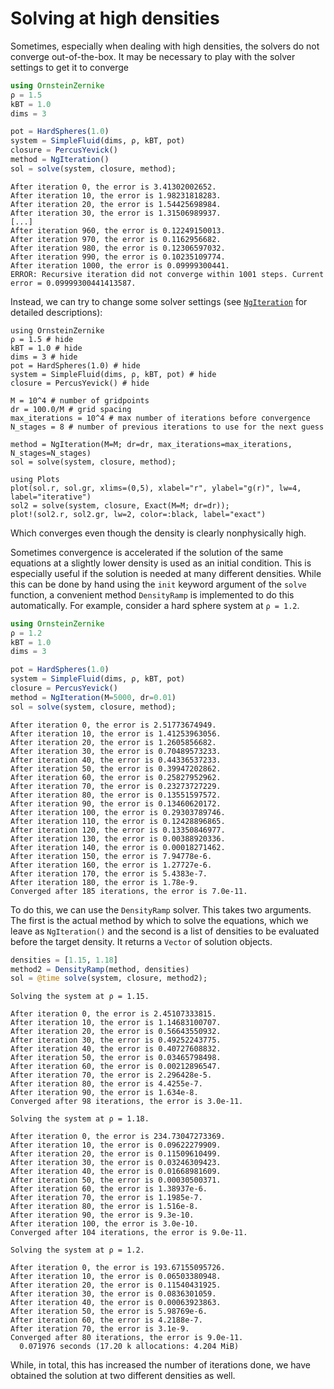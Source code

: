 # Solving at high densities

Sometimes, especially when dealing with high densities, the solvers do not converge out-of-the-box. It may be necessary to play with the solver settings to get it to converge
```julia
using OrnsteinZernike
ρ = 1.5
kBT = 1.0
dims = 3

pot = HardSpheres(1.0)
system = SimpleFluid(dims, ρ, kBT, pot)
closure = PercusYevick()
method = NgIteration()
sol = solve(system, closure, method);
```
```
After iteration 0, the error is 3.41302002652.
After iteration 10, the error is 1.98231818283.
After iteration 20, the error is 1.54425698984.
After iteration 30, the error is 1.31506989937.
[...]
After iteration 960, the error is 0.12249150013.
After iteration 970, the error is 0.1162956682.
After iteration 980, the error is 0.12306597032.
After iteration 990, the error is 0.10235109774.
After iteration 1000, the error is 0.09999300441.
ERROR: Recursive iteration did not converge within 1001 steps. Current error = 0.09999300441413587.
```

Instead, we can try to change some solver settings (see [`NgIteration`](@ref) for detailed descriptions):

```@example pyhd
using OrnsteinZernike
ρ = 1.5 # hide
kBT = 1.0 # hide
dims = 3 # hide
pot = HardSpheres(1.0) # hide
system = SimpleFluid(dims, ρ, kBT, pot) # hide
closure = PercusYevick() # hide

M = 10^4 # number of gridpoints
dr = 100.0/M # grid spacing
max_iterations = 10^4 # max number of iterations before convergence 
N_stages = 8 # number of previous iterations to use for the next guess

method = NgIteration(M=M; dr=dr, max_iterations=max_iterations, N_stages=N_stages)
sol = solve(system, closure, method);
```
```@example pyhd
using Plots
plot(sol.r, sol.gr, xlims=(0,5), xlabel="r", ylabel="g(r)", lw=4, label="iterative")
sol2 = solve(system, closure, Exact(M=M; dr=dr));
plot!(sol2.r, sol2.gr, lw=2, color=:black, label="exact")
```
Which converges even though the density is clearly nonphysically high.

Sometimes convergence is accelerated if the solution of the same equations at a slightly lower density is used as an initial condition. This is especially useful if the solution is needed at many different densities. While this can be done by hand using the `init` keyword argument of the `solve` function, a convenient method `DensityRamp` is implemented to do this automatically. For example, consider a hard sphere system at `ρ = 1.2`.

```julia
using OrnsteinZernike
ρ = 1.2
kBT = 1.0
dims = 3

pot = HardSpheres(1.0)
system = SimpleFluid(dims, ρ, kBT, pot)
closure = PercusYevick()
method = NgIteration(M=5000, dr=0.01)
sol = solve(system, closure, method);
```
```
After iteration 0, the error is 2.51773674949.
After iteration 10, the error is 1.41253963056.
After iteration 20, the error is 1.2605856682.
After iteration 30, the error is 0.70489573233.
After iteration 40, the error is 0.44336537233.
After iteration 50, the error is 0.39947202862.
After iteration 60, the error is 0.25827952962.
After iteration 70, the error is 0.23273727229.
After iteration 80, the error is 0.13551597572.
After iteration 90, the error is 0.13460620172.
After iteration 100, the error is 0.29303789746.
After iteration 110, the error is 0.12428896865.
After iteration 120, the error is 0.13350846977.
After iteration 130, the error is 0.00388920336.
After iteration 140, the error is 0.00018271462.
After iteration 150, the error is 7.94778e-6.
After iteration 160, the error is 1.27727e-6.
After iteration 170, the error is 5.4383e-7.
After iteration 180, the error is 1.78e-9.
Converged after 185 iterations, the error is 7.0e-11.
```


To do this, we can use the `DensityRamp` solver. This takes two arguments. The first is the actual method by which to solve the equations, which we leave as `NgIteration()` and the second is a list of densities to be evaluated before the target density. It returns a `Vector` of solution objects.

```julia
densities = [1.15, 1.18]
method2 = DensityRamp(method, densities)
sol = @time solve(system, closure, method2);
```
```
Solving the system at ρ = 1.15.

After iteration 0, the error is 2.45107333815.
After iteration 10, the error is 1.14683100707.
After iteration 20, the error is 0.56643550932.
After iteration 30, the error is 0.49252243775.
After iteration 40, the error is 0.40727608832.
After iteration 50, the error is 0.03465798498.
After iteration 60, the error is 0.00212896547.
After iteration 70, the error is 2.296428e-5.
After iteration 80, the error is 4.4255e-7.
After iteration 90, the error is 1.634e-8.
Converged after 98 iterations, the error is 3.0e-11.

Solving the system at ρ = 1.18.

After iteration 0, the error is 234.73047273369.
After iteration 10, the error is 0.09622279909.
After iteration 20, the error is 0.11509610499.
After iteration 30, the error is 0.03246309423.
After iteration 40, the error is 0.01668981609.
After iteration 50, the error is 0.00030500371.
After iteration 60, the error is 1.38937e-6.
After iteration 70, the error is 1.1985e-7.
After iteration 80, the error is 1.516e-8.
After iteration 90, the error is 9.3e-10.
After iteration 100, the error is 3.0e-10.
Converged after 104 iterations, the error is 9.0e-11.

Solving the system at ρ = 1.2.

After iteration 0, the error is 193.67155095726.
After iteration 10, the error is 0.06503380948.
After iteration 20, the error is 0.11540431925.
After iteration 30, the error is 0.0836301059.
After iteration 40, the error is 0.00063923863.
After iteration 50, the error is 5.98769e-6.
After iteration 60, the error is 4.2188e-7.
After iteration 70, the error is 3.1e-9.
Converged after 80 iterations, the error is 9.0e-11.
  0.071976 seconds (17.20 k allocations: 4.204 MiB)
```

While, in total, this has increased the number of iterations done, we have obtained the solution at two different densities as well.